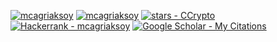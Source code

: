 <a href="https://www.linkedin.com/in/mcagriaksoy/"><img src="https://img.shields.io/badge/mcagriaksoy-blue?logo=linkedin&amp;logoColor=white" alt="mcagriaksoy" /></a>
<a href="https://github.com/mcagriaksoy"><img src="https://img.shields.io/badge/mcagriaksoy-grey?logo=github&amp;logoColor=black" alt="mcagriaksoy" /></a>
<a href="https://github.com/mcagriaksoy"><img src="https://img.shields.io/github/stars/mcagriaksoy?style=social" alt="stars - CCrypto" /></a>
<a href="https://www.hackerrank.com/profile/mcagriaksoy"><img src="https://img.shields.io/badge/Hackerrank-mcagriaksoy-2ea44f?logo=hackerrank" alt="Hackerrank - mcagriaksoy" /></a>
<a href="[https://www.hackerrank.com/profile/mcagriaksoy](https://scholar.google.com/citations?user=CKRkg1EAAAAJ&hl=en&oi=ao)"><img src="https://img.shields.io/badge/Google_Scholar-My_Citations-blue?logo=google+scholar" alt="Google Scholar - My Citations" /></a>
